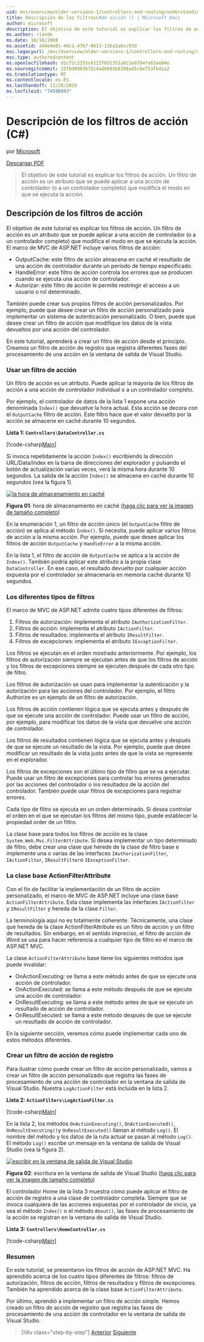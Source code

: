 ```yaml
---
uid: mvc/overview/older-versions-1/controllers-and-routing/understanding-action-filters-cs
title: Descripción de los filtrosC#de acción () | Microsoft Docs
author: microsoft
description: El objetivo de este tutorial es explicar los filtros de acción. Un filtro de acción es un atributo que se puede aplicar a una acción de controlador, o a un controlador completo...
ms.author: riande
ms.date: 10/16/2008
ms.assetid: a94e4e81-40c1-47b7-8613-126a1a6cc93d
msc.legacyurl: /mvc/overview/older-versions-1/controllers-and-routing/understanding-action-filters-cs
msc.type: authoredcontent
ms.openlocfilehash: d1c72c2355c6122f851351a8c1e8f04fa63ae04e
ms.sourcegitcommit: 22fbd8863672c4ad6693b8388ad5c8e753fb41a2
ms.translationtype: MT
ms.contentlocale: es-ES
ms.lasthandoff: 11/28/2019
ms.locfileid: "74590093"
---
```

# <a name="understanding-action-filters-c"></a>Descripción de los filtros de acción (C#)

por [Microsoft](https://github.com/microsoft)

[Descargar PDF](https://download.microsoft.com/download/e/f/3/ef3f2ff6-7424-48f7-bdaa-180ef64c3490/ASPNET_MVC_Tutorial_14_CS.pdf)

> El objetivo de este tutorial es explicar los filtros de acción. Un filtro de acción es un atributo que se puede aplicar a una acción de controlador (o a un controlador completo) que modifica el modo en que se ejecuta la acción.

## <a name="understanding-action-filters"></a>Descripción de los filtros de acción

El objetivo de este tutorial es explicar los filtros de acción. Un filtro de acción es un atributo que se puede aplicar a una acción de controlador (o a un controlador completo) que modifica el modo en que se ejecuta la acción. El marco de MVC de ASP.NET incluye varios filtros de acción:

- OutputCache: este filtro de acción almacena en caché el resultado de una acción de controlador durante un período de tiempo especificado.
- HandleError: este filtro de acción controla los errores que se producen cuando se ejecuta una acción de controlador.
- Autorizar: este filtro de acción le permite restringir el acceso a un usuario o rol determinado.

También puede crear sus propios filtros de acción personalizados. Por ejemplo, puede que desee crear un filtro de acción personalizado para implementar un sistema de autenticación personalizado. O bien, puede que desee crear un filtro de acción que modifique los datos de la vista devueltos por una acción del controlador.

En este tutorial, aprenderá a crear un filtro de acción desde el principio. Creamos un filtro de acción de registro que registra diferentes fases del procesamiento de una acción en la ventana de salida de Visual Studio.

### <a name="using-an-action-filter"></a>Usar un filtro de acción

Un filtro de acción es un atributo. Puede aplicar la mayoría de los filtros de acción a una acción de controlador individual o a un controlador completo.

Por ejemplo, el controlador de datos de la lista 1 expone una acción denominada `Index()` que devuelve la hora actual. Esta acción se decora con el `OutputCache` filtro de acción. Este filtro hace que el valor devuelto por la acción se almacene en caché durante 10 segundos.

**Lista 1: `Controllers\DataController.cs`**

[!code-csharp[Main](understanding-action-filters-cs/samples/sample1.cs)]

Si invoca repetidamente la acción `Index()` escribiendo la dirección URL/Data/Index en la barra de direcciones del explorador y pulsando el botón de actualización varias veces, verá la misma hora durante 10 segundos. La salida de la acción `Index()` se almacena en caché durante 10 segundos (vea la figura 1).

[![la hora de almacenamiento en caché](understanding-action-filters-cs/_static/image2.png)](understanding-action-filters-cs/_static/image1.png)

**Figura 01**: hora de almacenamiento en caché ([haga clic para ver la imagen de tamaño completo](understanding-action-filters-cs/_static/image3.png))

En la enumeración 1, un filtro de acción único (el `OutputCache` filtro de acción) se aplica al método `Index()`. Si necesita, puede aplicar varios filtros de acción a la misma acción. Por ejemplo, puede que desee aplicar los filtros de acción `OutputCache` y `HandleError` a la misma acción.

En la lista 1, el filtro de acción de `OutputCache` se aplica a la acción de `Index()`. También podría aplicar este atributo a la propia clase `DataController`. En ese caso, el resultado devuelto por cualquier acción expuesta por el controlador se almacenaría en memoria caché durante 10 segundos.

### <a name="the-different-types-of-filters"></a>Los diferentes tipos de filtros

El marco de MVC de ASP.NET admite cuatro tipos diferentes de filtros:

1. Filtros de autorización: implementa el atributo `IAuthorizationFilter`.
2. Filtros de acción: implementa el atributo `IActionFilter`.
3. Filtros de resultados: implementa el atributo `IResultFilter`.
4. Filtros de excepciones: implementa el atributo `IExceptionFilter`.

Los filtros se ejecutan en el orden mostrado anteriormente. Por ejemplo, los filtros de autorización siempre se ejecutan antes de que los filtros de acción y los filtros de excepciones siempre se ejecuten después de cada otro tipo de filtro.

Los filtros de autorización se usan para implementar la autenticación y la autorización para las acciones del controlador. Por ejemplo, el filtro Authorize es un ejemplo de un filtro de autorización.

Los filtros de acción contienen lógica que se ejecuta antes y después de que se ejecute una acción de controlador. Puede usar un filtro de acción, por ejemplo, para modificar los datos de la vista que devuelve una acción de controlador.

Los filtros de resultados contienen lógica que se ejecuta antes y después de que se ejecute un resultado de la vista. Por ejemplo, puede que desee modificar un resultado de la vista justo antes de que la vista se represente en el explorador.

Los filtros de excepciones son el último tipo de filtro que se va a ejecutar. Puede usar un filtro de excepciones para controlar los errores generados por las acciones del controlador o los resultados de la acción del controlador. También puede usar filtros de excepciones para registrar errores.

Cada tipo de filtro se ejecuta en un orden determinado. Si desea controlar el orden en el que se ejecutan los filtros del mismo tipo, puede establecer la propiedad order de un filtro.

La clase base para todos los filtros de acción es la clase `System.Web.Mvc.FilterAttribute`. Si desea implementar un tipo determinado de filtro, debe crear una clase que herede de la clase de filtro base e implemente una o varias de las interfaces `IAuthorizationFilter`, `IActionFilter`, `IResultFilter`o `IExceptionFilter`.

### <a name="the-base-actionfilterattribute-class"></a>La clase base ActionFilterAttribute

Con el fin de facilitar la implementación de un filtro de acción personalizado, el marco de MVC de ASP.NET incluye una clase base `ActionFilterAttribute`. Esta clase implementa las interfaces `IActionFilter` y `IResultFilter` y hereda de la clase `Filter`.

La terminología aquí no es totalmente coherente. Técnicamente, una clase que hereda de la clase ActionFilterAttribute es un filtro de acción y un filtro de resultados. Sin embargo, en el sentido impreciso, el filtro de acción de Word se usa para hacer referencia a cualquier tipo de filtro en el marco de ASP.NET MVC.

La clase `ActionFilterAttribute` base tiene los siguientes métodos que puede invalidar:

- OnActionExecuting: se llama a este método antes de que se ejecute una acción de controlador.
- OnActionExecuted: se llama a este método después de que se ejecute una acción de controlador.
- OnResultExecuting: se llama a este método antes de que se ejecute un resultado de acción de controlador.
- OnResultExecuted: se llama a este método después de que se ejecute un resultado de acción de controlador.

En la siguiente sección, veremos cómo puede implementar cada uno de estos métodos diferentes.

### <a name="creating-a-log-action-filter"></a>Crear un filtro de acción de registro

Para ilustrar cómo puede crear un filtro de acción personalizado, vamos a crear un filtro de acción personalizado que registra las fases de procesamiento de una acción de controlador en la ventana de salida de Visual Studio. Nuestra `LogActionFilter` está incluida en la lista 2.

**Lista 2: `ActionFilters\LogActionFilter.cs`**

[!code-csharp[Main](understanding-action-filters-cs/samples/sample2.cs)]

En la lista 2, los métodos `OnActionExecuting()`, `OnActionExecuted()`, `OnResultExecuting()`y `OnResultExecuted()` llaman al método `Log()`. El nombre del método y los datos de la ruta actual se pasan al método `Log()`. El método `Log()` escribe un mensaje en la ventana de salida de Visual Studio (vea la figura 2).

[![escribir en la ventana de salida de Visual Studio](understanding-action-filters-cs/_static/image5.png)](understanding-action-filters-cs/_static/image4.png)

**Figura 02**: escritura en la ventana de salida de Visual Studio ([haga clic para ver la imagen de tamaño completo](understanding-action-filters-cs/_static/image6.png))

El controlador Home de la lista 3 muestra cómo puede aplicar el filtro de acción de registro a una clase de controlador completa. Siempre que se invoca cualquiera de las acciones expuestas por el controlador de inicio, ya sea el método `Index()` o el método `About()`, las fases de procesamiento de la acción se registran en la ventana de salida de Visual Studio.

**Lista 3: `Controllers\HomeController.cs`**

[!code-csharp[Main](understanding-action-filters-cs/samples/sample3.cs)]

### <a name="summary"></a>Resumen

En este tutorial, se presentaron los filtros de acción de ASP.NET MVC. Ha aprendido acerca de los cuatro tipos diferentes de filtros: filtros de autorización, filtros de acción, filtros de resultados y filtros de excepciones. También ha aprendido acerca de la clase base `ActionFilterAttribute`.

Por último, aprendió a implementar un filtro de acción simple. Hemos creado un filtro de acción de registro que registra las fases de procesamiento de una acción de controlador en la ventana de salida de Visual Studio.

> [!div class="step-by-step"]
> [Anterior](asp-net-mvc-routing-overview-cs.md)
> [Siguiente](improving-performance-with-output-caching-cs.md)
